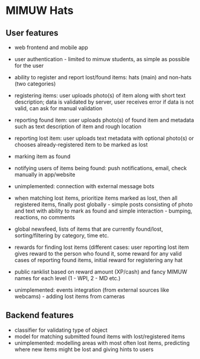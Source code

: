 MIMUW Hats
=====

User features
-----
  * web frontend and mobile app
  * user authentication - limited to mimuw students, as simple as possible
    for the user
  * ability to register and report lost/found items: hats (main) and non-hats
    (two categories)

  * registering items: user uploads photo(s) of item along with short text
    description; data is validated by server, user receives error if data
    is not valid, can ask for manual validation
  * reporting found item: user uploads photo(s) of found item and metadata
    such as text description of item and rough location
  * reporting lost item: user uploads text metadata with optional photo(s) or
    chooses already-registered item to be marked as lost
  * marking item as found

  * notifying users of items being found: push notifications, email, check
    manually in app/website
  * unimplemented: connection with external message bots
  * when matching lost items, prioritize items marked as lost, then all
    registered items, finally post globally - simple posts consisting of photo
    and text with ability to mark as found and simple interaction - bumping,
    reactions, no comments
    
  * global newsfeed, lists of items that are currently found/lost,
    sorting/filtering by category, time etc.

  * rewards for finding lost items (different cases: user reporting lost item
    gives reward to the person who found it, some reward for any valid cases of
    reporting found items, initial reward for registering any hat
  * public ranklist based on reward amount (XP/cash) and fancy MIMUW names
    for each level (1 - WPI, 2 - MD etc.) 
   
  * unimplemented: events integration (from external sources like webcams) -
    adding lost items from cameras 

Backend features
-----
  * classifier for validating type of object
  * model for matching submitted found items with lost/registered items
  * unimplemented: modelling areas with most often lost items, predicting where
    new items might be lost and giving hints to users

